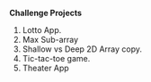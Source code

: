 **Challenge Projects**  

1. Lotto App. 
2. Max Sub-array
3. Shallow vs Deep 2D Array copy.
4. Tic-tac-toe game.
5. Theater App